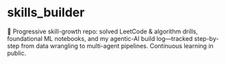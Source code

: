# skills_builder
🌱 Progressive skill-growth repo: solved LeetCode &amp; algorithm drills, foundational ML notebooks, and my agentic-AI build log—tracked step-by-step from data wrangling to multi-agent pipelines. Continuous learning in public.
